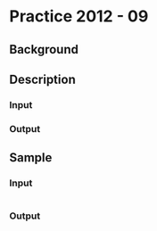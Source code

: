 # Practice 2012 - 09

## Background

## Description

### Input

### Output

## Sample
### Input
```
```

### Output
```
```